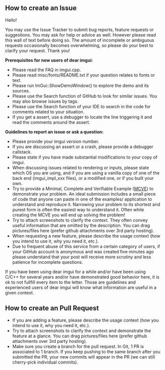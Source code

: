 ## How to create an Issue

Hello! 

You may use the Issue Tracker to submit bug reports, feature requests or suggestions. You may ask for help or advice as well. However please read this wall of text before doing so. The amount of incomplete or ambiguous requests occasionally becomes overwhelming, so please do your best to clarify your request. Thank you!

**Prerequisites for new users of dear imgui:**
- Please read the FAQ in imgui.cpp.
- Please read misc/fonts/README.txt if your question relates to fonts or text.
- Please run ImGui::ShowDemoWindow() to explore the demo and its sources.
- Please use the Search function of GitHub to look for similar issues. You may also browse issues by tags.
- Please use the Search function of your IDE to search in the code for comments related to your situation.
- If you get a assert, use a debugger to locate the line triggering it and read the comments around the assert.

**Guidelines to report an issue or ask a question:**
- Please provide your imgui version number.
- If you are discussing an assert or a crash, please provide a debugger callstack. 
- Please state if you have made substantial modifications to your copy of imgui. 
- When discussing issues related to rendering or inputs, please state which OS you are using, and if you are using a vanilla copy of one of the back end (imgui_impl_xxx files), or a modified one, or if you built your own.
- Try to provide a Minimal, Complete and Verifiable Example ([MCVE](https://stackoverflow.com/help/mcve)) to demonstrate your problem. An ideal submission includes a small piece of code that anyone can paste in one of the examples/ application to understand and reproduce it. Narrowing your problem to its shortest and purest form is often the easiest way to understand it. Often while creating the MCVE you will end up solving the problem!
- Try to attach screenshots to clarify the context. They often convey useful information that are omitted by the description. You can drag pictures/files here (prefer github attachments over 3rd party hosting).
- When requesting a new feature, please describe the usage context (how you intend to use it, why you need it, etc.).
- Due to frequent abuse of this service from a certain category of users, if your GitHub account is anonymous and was created five minutes ago please understand that your post will receive more scrutiny and less patience for incomplete questions.

If you have been using dear imgui for a while and/or have been using C/C++ for several years and/or have demonstrated good behavior here, it is ok to not fullfill every item to the letter. Those are guidelines and experienced users of dear imgui will know what information are useful in a given context.

## How to create an Pull Request

- If you are adding a feature, please describe the usage context (how you intend to use it, why you need it, etc.).
- Try to attach screenshots to clarify the context and demonstrate the feature at a glance. You can drag pictures/files here (prefer github attachments over 3rd party hosting).
- Make sure you create a branch for the pull request. In Git, 1 PR is associated to 1 branch. If you keep pushing to the same branch after you submitted the PR, your new commits will appear in the PR (we can still cherry-pick individual commits).
